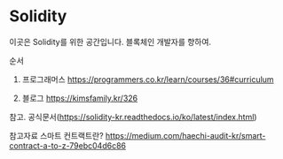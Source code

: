 # Solidity

이곳은 Solidity를 위한 공간입니다.
블록체인 개발자를 향하여.

순서

1. 프로그래머스
https://programmers.co.kr/learn/courses/36#curriculum

2. 블로그
https://kimsfamily.kr/326

참고.
공식문서(https://solidity-kr.readthedocs.io/ko/latest/index.html)

참고자료
스마트 컨트랙트란? https://medium.com/haechi-audit-kr/smart-contract-a-to-z-79ebc04d6c86
